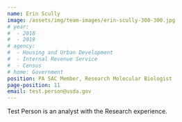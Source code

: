 ```yaml
---
name: Erin Scully
image: /assets/img/team-images/erin-scully-300-300.jpg
# year:
#  - 2018
#  - 2019
# agency:   
#  - Housing and Urban Development
#  - Internal Revenue Service
#  - Census
# home: Government
position: PA SAC Member, Research Molecular Biologist
page-position: 11
email: test.person@usda.gov
---
```


Test Person is an analyst with the Research experience.

